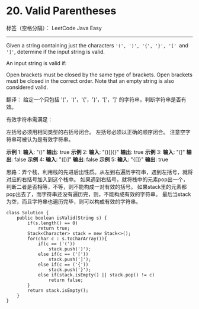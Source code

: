 ﻿# 20. Valid Parentheses

标签（空格分隔）： LeetCode Java    Easy

---

Given a string containing just the characters `'(', ')', '{', '}', '[' `and` ']'`, determine if the input string is valid.

An input string is valid if:

Open brackets must be closed by the same type of brackets.
Open brackets must be closed in the correct order.
Note that an empty string is also considered valid.

翻译：
给定一个只包括 '('，')'，'{'，'}'，'['，']' 的字符串，判断字符串是否有效。

有效字符串需满足：

左括号必须用相同类型的右括号闭合。
左括号必须以正确的顺序闭合。
注意空字符串可被认为是有效字符串。

**示例** 1:
**输入**: "()"
**输出**: true
**示例** 2:
**输入**: "()[]{}"
**输出**: true
**示例** 3:
**输入**: "(]"
**输出**: false
**示例** 4:
**输入**: "([)]"
**输出**: false
**示例** 5:
**输入**: "{[]}"
**输出**: true

思路：弄个栈，利用栈的先进后出性质。从左到右遍历字符串，遇到左括号，就将对应的右括号加入到这个栈中。
如果遇到右括号，就将栈中的元素pop出一个，判断二者是否相等，不等，则不能构成一对有效的括号。
如果stack里的元素都pop出去了，而字符串还没有遍历完，则，不能构成有效的字符串。
最后当stack为空，而且字符串也遍历完毕，则可以构成有效的字符串。
```
class Solution {
    public boolean isValid(String s) {
        if(s.length() == 0)
            return true;
        Stack<Character> stack = new Stack<>();
        for(char c : s.toCharArray()){
            if(c == ('('))
                stack.push(')');
            else if(c == ('['))
                stack.push(']');
            else if(c == ('{'))
                stack.push('}');
            else if(stack.isEmpty() || stack.pop() != c)
                return false;
        }
        return stack.isEmpty();
    }
}
```


